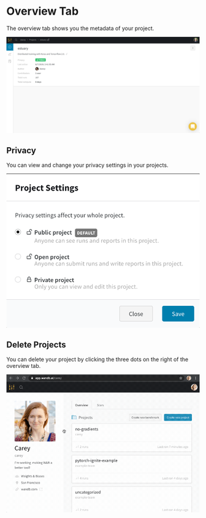 # Overview Tab

The overview tab shows you the metadata of your project.

![](../../../.gitbook/assets/screen-shot-2019-11-26-at-11.32.26-am.png)

## Privacy 

You can view and change your privacy settings in your projects.

![](../../../.gitbook/assets/screen-shot-2019-11-26-at-11.39.05-am.png)

## Delete Projects

You can delete your project by clicking the three dots on the right of the overview tab.

![](../../../.gitbook/assets/howto-delete-project.gif)

